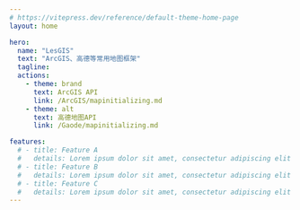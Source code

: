 ```yaml
---
# https://vitepress.dev/reference/default-theme-home-page
layout: home

hero:
  name: "LesGIS"
  text: "ArcGIS、高德等常用地图框架"
  tagline: 
  actions:
    - theme: brand
      text: ArcGIS API
      link: /ArcGIS/mapinitializing.md
    - theme: alt
      text: 高德地图API
      link: /Gaode/mapinitializing.md

features:
  # - title: Feature A
  #   details: Lorem ipsum dolor sit amet, consectetur adipiscing elit
  # - title: Feature B
  #   details: Lorem ipsum dolor sit amet, consectetur adipiscing elit
  # - title: Feature C
  #   details: Lorem ipsum dolor sit amet, consectetur adipiscing elit
---
```


